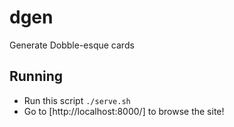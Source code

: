 # dgen

Generate Dobble-esque cards


## Running

* Run this script `./serve.sh`
* Go to [http://localhost:8000/] to browse the site!
